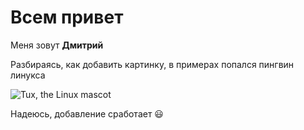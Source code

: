 # Всем привет
Меня зовут **Дмитрий**

Разбираясь, как добавить картинку, в примерах попался пингвин линукса

 ![Tux, the Linux mascot](Tux.png)
 
 Надеюсь, добавление сработает 😃